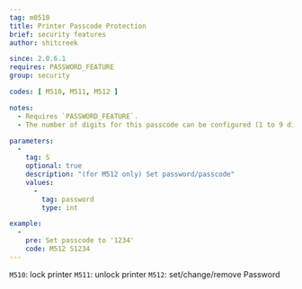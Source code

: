 ```yaml
---
tag: m0510
title: Printer Passcode Protection
brief: security features
author: shitcreek

since: 2.0.6.1
requires: PASSWORD_FEATURE
group: security

codes: [ M510, M511, M512 ]

notes:
  - Requires `PASSWORD_FEATURE`.
  - The number of digits for this passcode can be configured (1 to 9 digits)

parameters:
  -
    tag: S
    optional: true
    description: "(for M512 only) Set password/passcode"
    values:
      -
        tag: password
        type: int

example:
  -
    pre: Set passcode to '1234'
    code: M512 S1234
---
```

`M510`: lock printer
`M511`: unlock printer
`M512`: set/change/remove Password

